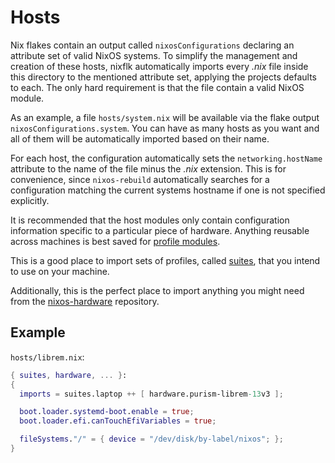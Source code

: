# Hosts

Nix flakes contain an output called `nixosConfigurations` declaring an
attribute set of valid NixOS systems. To simplify the management and creation
of these hosts, nixflk automatically imports every _.nix_ file inside this
directory to the mentioned attribute set, applying the projects defaults to
each. The only hard requirement is that the file contain a valid NixOS module.

As an example, a file `hosts/system.nix` will be available via the flake
output `nixosConfigurations.system`. You can have as many hosts as you want
and all of them will be automatically imported based on their name.

For each host, the configuration automatically sets the `networking.hostName`
attribute to the name of the file minus the _.nix_ extension. This is for
convenience, since `nixos-rebuild` automatically searches for a configuration
matching the current systems hostname if one is not specified explicitly.

It is recommended that the host modules only contain configuration information
specific to a particular piece of hardware. Anything reusable across machines
is best saved for [profile modules](../profiles).

This is a good place to import sets of profiles, called [suites](../suites),
that you intend to use on your machine.

Additionally, this is the perfect place to import anything you might need from
the [nixos-hardware][nixos-hardware] repository.

## Example

`hosts/librem.nix`:
```nix
{ suites, hardware, ... }:
{
  imports = suites.laptop ++ [ hardware.purism-librem-13v3 ];

  boot.loader.systemd-boot.enable = true;
  boot.loader.efi.canTouchEfiVariables = true;

  fileSystems."/" = { device = "/dev/disk/by-label/nixos"; };
}
```

[nixos-hardware]: https://github.com/NixOS/nixos-hardware

